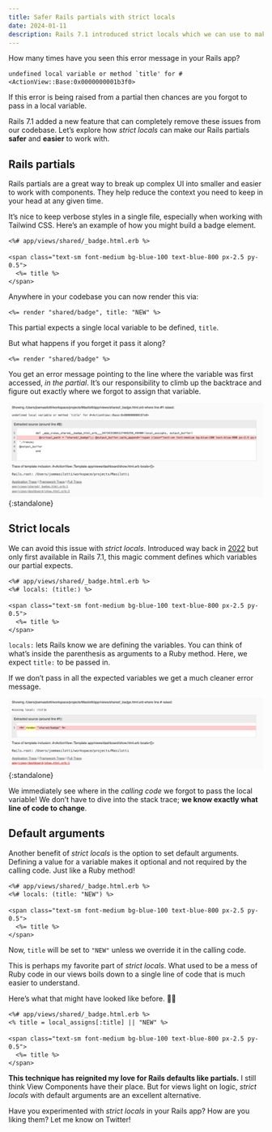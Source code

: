 ```yaml
---
title: Safer Rails partials with strict locals
date: 2024-01-11
description: Rails 7.1 introduced strict locals which we can use to make our partials safer and easier to work with.
---
```


How many times have you seen this error message in your Rails app?

```
undefined local variable or method `title' for #<ActionView::Base:0x0000000001b3f0>
```

If this error is being raised from a partial then chances are you forgot to pass in a local variable.

Rails 7.1 added a new feature that can completely remove these issues from our codebase. Let’s explore how *strict locals* can make our Rails partials **safer** and **easier** to work with.

## Rails partials

Rails partials are a great way to break up complex UI into smaller and easier to work with components. They help reduce the context you need to keep in your head at any given time.

It’s nice to keep verbose styles in a single file, especially when working with Tailwind CSS. Here’s an example of how you might build a badge element.

```erb
<%# app/views/shared/_badge.html.erb %>

<span class="text-sm font-medium bg-blue-100 text-blue-800 px-2.5 py-0.5">
  <%= title %>
</span>
```

Anywhere in your codebase you can now render this via:

```erb
<%= render "shared/badge", title: "NEW" %>
```

This partial expects a single local variable to be defined, `title`.

But what happens if you forget it pass it along?

```erb
<%= render "shared/badge" %>
```

You get an error message pointing to the line where the variable was first accessed, *in the partial*. It’s our responsibility to climb up the backtrace and figure out exactly where we forgot to assign that variable.

![Default error message](/assets/images/safer-rails-partials-with-strict-locals/default-error-message.png){:standalone}

## Strict locals

We can avoid this issue with *strict locals*. Introduced way back in [2022](https://github.com/rails/rails/pull/45602) but only first available in Rails 7.1, this magic comment defines which variables our partial expects.

```erb
<%# app/views/shared/_badge.html.erb %>
<%# locals: (title:) %>

<span class="text-sm font-medium bg-blue-100 text-blue-800 px-2.5 py-0.5">
  <%= title %>
</span>
```

`locals:` lets Rails know we are defining the variables. You can think of what’s inside the parenthesis as arguments to a Ruby method. Here, we expect `title:` to be passed in.

If we don’t pass in all the expected variables we get a much cleaner error message.

![Strict partials error message](/assets/images/safer-rails-partials-with-strict-locals/strict-locals-error-message.png){:standalone}

We immediately see where in the *calling code* we forgot to pass the local variable! We don’t have to dive into the stack trace; **we know exactly what line of code to change**.

## Default arguments

Another benefit of *strict locals* is the option to set default arguments. Defining a value for a variable makes it optional and not required by the calling code. Just like a Ruby method!

```erb
<%# app/views/shared/_badge.html.erb %>
<%# locals: (title: "NEW") %>

<span class="text-sm font-medium bg-blue-100 text-blue-800 px-2.5 py-0.5">
  <%= title %>
</span>
```

Now, `title` will be set to `"NEW"` unless we override it in the calling code.

This is perhaps my favorite part of *strict locals*. What used to be a mess of Ruby code in our views boils down to a single line of code that is much easier to understand.

Here’s what that might have looked like before. 😵‍💫

```erb
<%# app/views/shared/_badge.html.erb %>
<% title = local_assigns[:title] || "NEW" %>

<span class="text-sm font-medium bg-blue-100 text-blue-800 px-2.5 py-0.5">
  <%= title %>
</span>
```

**This technique has reignited my love for Rails defaults like partials.** I still think View Components have their place. But for views light on logic, *strict locals* with default arguments are an excellent alternative.

Have you experimented with *strict locals* in your Rails app? How are you liking them? Let me know on Twitter!
